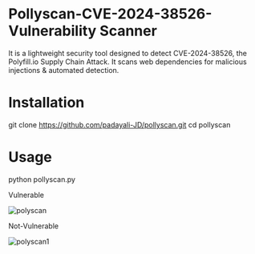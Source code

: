 # Pollyscan-CVE-2024-38526-Vulnerability Scanner
It is a lightweight security tool designed to detect CVE-2024-38526, the Polyfill.io Supply Chain Attack. It scans web dependencies for malicious injections & automated detection.

# Installation
git clone https://github.com/padayali-JD/pollyscan.git
cd pollyscan

# Usage
python pollyscan.py <URL>

Vulnerable

![polyscan](https://github.com/user-attachments/assets/d4a1b3fd-72eb-4639-9fd7-058c08a294c0)

Not-Vulnerable

![polyscan1](https://github.com/user-attachments/assets/1ce827be-5327-408b-a0bc-50129ea3df29)
